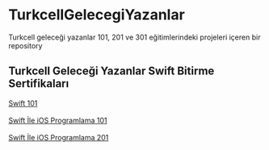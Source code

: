 # TurkcellGelecegiYazanlar
Turkcell geleceği yazanlar 101, 201 ve 301 eğitimlerindeki projeleri içeren bir repository

## Turkcell Geleceği Yazanlar Swift Bitirme Sertifikaları<br>
<a href="https://gelecegiyazanlar.turkcell.com.tr/kisi/belge/cberataltuntas/Swift/101" target="_blank">Swift 101</a><br><br>
<a href="https://gelecegiyazanlar.turkcell.com.tr/kisi/belge/cberataltuntas/Swift%20ile%20iOS%20Programlama/101" target="_blank">Swift İle iOS Programlama 101</a><br><br>
<a href="https://gelecegiyazanlar.turkcell.com.tr/kisi/belge/cberataltuntas/Swift%20ile%20iOS%20Programlama/201" target="_blank">Swift İle iOS Programlama 201</a>




